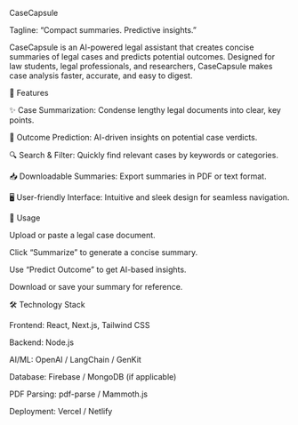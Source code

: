 CaseCapsule

Tagline: “Compact summaries. Predictive insights.”

CaseCapsule is an AI-powered legal assistant that creates concise summaries of legal cases and predicts potential outcomes. Designed for law students, legal professionals, and researchers, CaseCapsule makes case analysis faster, accurate, and easy to digest.

📑 Features

✨ Case Summarization: Condense lengthy legal documents into clear, key points.

🔮 Outcome Prediction: AI-driven insights on potential case verdicts.

🔍 Search & Filter: Quickly find relevant cases by keywords or categories.

📥 Downloadable Summaries: Export summaries in PDF or text format.

🖥️ User-friendly Interface: Intuitive and sleek design for seamless navigation.

🚀 Usage

Upload or paste a legal case document.

Click “Summarize” to generate a concise summary.

Use “Predict Outcome” to get AI-based insights.

Download or save your summary for reference.

🛠️ Technology Stack

Frontend: React, Next.js, Tailwind CSS

Backend: Node.js

AI/ML: OpenAI / LangChain / GenKit

Database: Firebase / MongoDB (if applicable)

PDF Parsing: pdf-parse / Mammoth.js

Deployment: Vercel / Netlify
